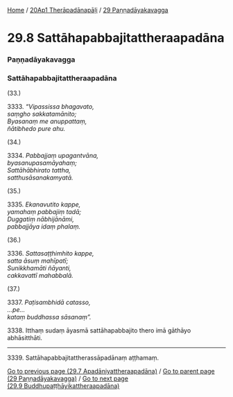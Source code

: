 
[Home](/) / [20Ap1 Therāpadānapāḷi](/tipitaka/20Ap1.md) / [29 Paṇṇadāyakavagga](/tipitaka/20Ap1/29.md)

# 29.8 Sattāhapabbajitattheraapadāna

### Paṇṇadāyakavagga

### Sattāhapabbajitattheraapadāna

(33.)

3333\. _“Vipassissa bhagavato,_  
_saṃgho sakkatamānito;_  
_Byasanaṃ me anuppattaṃ,_  
_ñātibhedo pure ahu._  


(34.)

3334\. _Pabbajjaṃ upagantvāna,_  
_byasanupasamāyahaṃ;_  
_Sattāhābhirato tattha,_  
_satthusāsanakamyatā._  


(35.)

3335\. _Ekanavutito kappe,_  
_yamahaṃ pabbajiṃ tadā;_  
_Duggatiṃ nābhijānāmi,_  
_pabbajjāya idaṃ phalaṃ._  


(36.)

3336\. _Sattasaṭṭhimhito kappe,_  
_satta āsuṃ mahīpatī;_  
_Sunikkhamāti ñāyanti,_  
_cakkavattī mahabbalā._  


(37.)

3337\. _Paṭisambhidā catasso,_  
_…pe…_  
_kataṃ buddhassa sāsanaṃ”._  


3338\. Itthaṃ sudaṃ āyasmā sattāhapabbajito thero imā gāthāyo abhāsitthāti.

---

3339\. Sattāhapabbajitattherassāpadānaṃ aṭṭhamaṃ.



[Go to previous page (29.7 Apadāniyattheraapadāna)](/tipitaka/20Ap1/29/29.7.md) / [Go to parent page (29 Paṇṇadāyakavagga)](/tipitaka/20Ap1/29.md) / [Go to next page (29.9 Buddhupaṭṭhāyikattheraapadāna)](/tipitaka/20Ap1/29/29.9.md)



